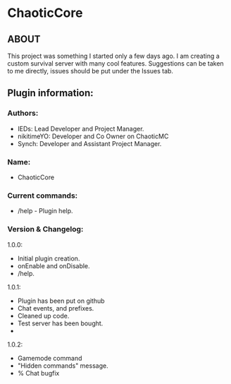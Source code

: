 # ChaoticCore 
## ABOUT
This project was something I started only a few days ago. I am creating a custom survival server with many cool features. Suggestions can be taken to me directly, issues should be put under the Issues tab.
## Plugin information:
### Authors:
- IEDs: Lead Developer and Project Manager.
- nikitimeYO: Developer and Co Owner on ChaoticMC
- Synch: Developer and Assistant Project Manager.
### Name: 
- ChaoticCore
### Current commands:
- /help - Plugin help.
### Version & Changelog: 
1.0.0:
- Initial plugin creation.
- onEnable and onDisable.
- /help.

1.0.1:
- Plugin has been put on github
- Chat events, and prefixes.
- Cleaned up code.
- Test server has been bought.
- 
1.0.2:
- Gamemode command
- "Hidden commands" message.
- % Chat bugfix

